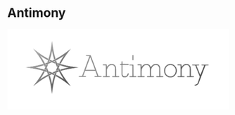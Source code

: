 # Antimony

![Antimony Logo](https://github.com/maxos445/Antimony/blob/main/AntimonyLogo.png?raw=true)
